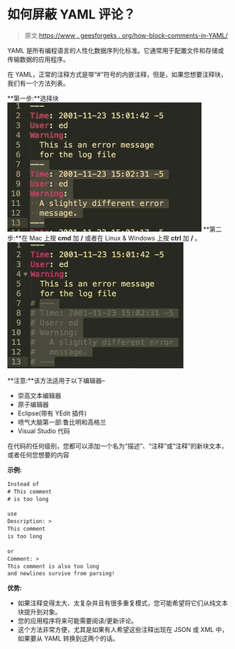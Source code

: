 # 如何屏蔽 YAML 评论？

> 原文:[https://www . geesforgeks . org/how-block-comments-in-YAML/](https://www.geeksforgeeks.org/how-to-block-comments-in-yaml/)

YAML 是所有编程语言的人性化数据序列化标准。它通常用于配置文件和存储或传输数据的应用程序。

在 YAML，正常的注释方式是带“#”符号的内嵌注释，但是，如果您想要注释块，我们有一个方法列表。

**第一步:**选择块
![](img/abc3d7547d8ef7ca298bb5f64d232b92.png)
**第二步:**在 Mac 上按 **cmd** 加 **/** 或者在 Linux & Windows 上按 **ctrl** 加 **/** 。![](img/f48571d4f54a0a1a889dd1e4fc9cf3ed.png)

**注意:**该方法适用于以下编辑器–

*   崇高文本编辑器
*   原子编辑器
*   Eclipse(带有 YEdit 插件)
*   喷气大脑第一部:鲁比明和高格兰
*   Visual Studio 代码

在代码的任何级别，您都可以添加一个名为“描述”、“注释”或“注释”的新块文本，或者任何您想要的内容

**示例:**

```html
Instead of
# This comment
# is too long

use
Description: >
This comment
is too long

or
Comment: >
This comment is also too long
and newlines survive from parsing!
```

**优势:**

*   如果注释变得太大、太复杂并且有很多重复模式，您可能希望将它们从纯文本块提升到对象。
*   您的应用程序将来可能需要阅读/更新评论。
*   这个方法非常方便，尤其是如果有人希望这些注释出现在 JSON 或 XML 中，如果要从 YAML 转换到这两个的话。